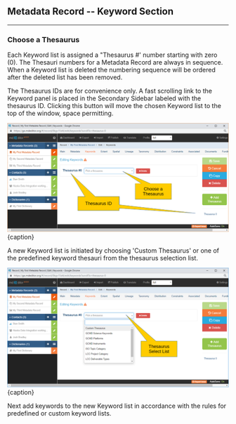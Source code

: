 ## Metadata Record -- Keyword Section
---
### Choose a Thesaurus

Each <span class="md-panel">Keyword</span> list is assigned a "Thesaurus #' number starting with zero (0).  The Thesauri numbers for a <span class="md-panel">Metadata Record</span> are always in sequence.  When a <span class="md-panel">Keyword</span> list is deleted the numbering sequence will be ordered after the deleted list has been removed. 
 
 The Thesaurus IDs are for convenience only. A fast scrolling link to the <span class="md-panel">Keyword</span> panel is placed in the <span class="md-window">Secondary Sidebar</span> labeled with the thesaurus ID.  Clicking this button will move the chosen <span class="md-panel">Keyword</span> list to the top of the window, space permitting. 

![Thesaurus Selection Window](/assets/reference/edit-objects/metadata/keyword/keyword-pickThesaurus.png){caption}

A new <span class="md-panel">Keyword</span> list is initiated by choosing 'Custom Thesaurus' or one of the predefined keyword thesauri from the thesaurus selection list.  

![Predefined Thesaurus Pick List](/assets/reference/edit-objects/metadata/keyword/keyword-pickList.png){caption}

Next add keywords to the new <span class="md-panel">Keyword</span> list in accordance with the rules for predefined or custom keyword lists.
